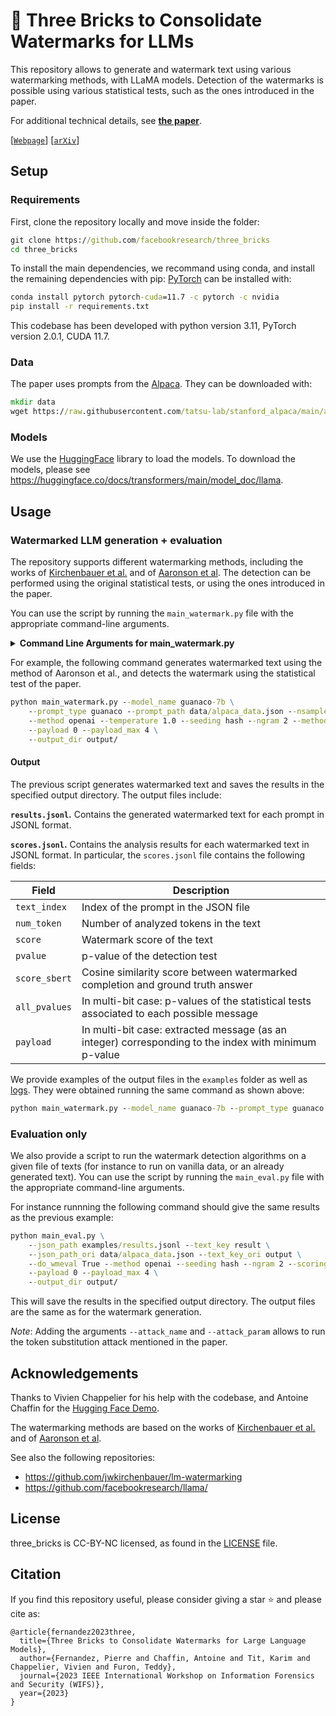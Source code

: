 # 🧱 Three Bricks to Consolidate Watermarks for LLMs

This repository allows to generate and watermark text using various watermarking methods, with LLaMA models.
Detection of the watermarks is possible using various statistical tests, such as the ones introduced in the paper.

For additional technical details, see [**the paper**](https://arxiv.org/abs/2308.00113).  


[[`Webpage`](https://pierrefdz.github.io/publications/threebricks/)]
[[`arXiv`](https://arxiv.org/abs/2308.00113)]

## Setup


### Requirements

First, clone the repository locally and move inside the folder:
```cmd
git clone https://github.com/facebookresearch/three_bricks
cd three_bricks
```
To install the main dependencies, we recommand using conda, and install the remaining dependencies with pip:
[PyTorch](https://pytorch.org/) can be installed with:
```cmd
conda install pytorch pytorch-cuda=11.7 -c pytorch -c nvidia
pip install -r requirements.txt
```
This codebase has been developed with python version 3.11, PyTorch version 2.0.1, CUDA 11.7.

### Data

The paper uses prompts from the [Alpaca](https://github.com/tatsu-lab/stanford_alpaca).
They can be downloaded with:
```cmd
mkdir data
wget https://raw.githubusercontent.com/tatsu-lab/stanford_alpaca/main/alpaca_data.json -P data/
```

### Models

We use the [HuggingFace](https://huggingface.co/) library to load the models.
To download the models, please see https://huggingface.co/docs/transformers/main/model_doc/llama.


## Usage


### Watermarked LLM generation + evaluation

The repository supports different watermarking methods, including the works of [Kirchenbauer et al.](https://arxiv.org/abs/2301.10226) and of [Aaronson et al](https://www.scottaaronson.com/talks/watermark.ppt).
The detection can be performed using the original statistical tests, or using the ones introduced in the paper.

You can use the script by running the `main_watermark.py` file with the appropriate command-line arguments.
<details>
<summary><span style="font-weight: bold;">Command Line Arguments for main_watermark.py</span></summary>
    
- `--model_name`: The name of the pre-trained model to use for text generation and analysis. Supported model names include "llama-7b", "guanaco-7b" and "guanaco-13b".
- `--prompt_path`: The path to the JSON file containing prompts. Default value: "data/alpaca_data.json."
- `--method`: Choose a watermarking method for text generation. Options: "none" (no watermarking), "openai" (Aaronson et al.), "maryland" (Kirchenbauer et al.). Default value: "none."
- `--method_detect`: Choose a statistical test to detect watermark. "same" uses the grounded statistical test with the same method as for generation, "openaiz" and "marylandz" use the z-tests, and "openainp" uses the Neyman-Pearson test. Default value: "same."
- `--scoring_method`: Method for scoring tokens. Options: "none" (score every token), "v1" (score token when the watermark context is unique), "v2" (score token when {wm context + token} is unique). Default value: "none."
- `--ngram`: Watermark context width for RNG key generation. Default value: 4.
- `--payload`: Message for multi-bit watermarking. It must be inferior to `--payload_max`. Default value: 0
- `--payload_max`: Maximal message for multi-bit watermarking. It must be inferior to the vocabulary size. Must be >0 to do multi-bit watermarking. Default value: 0.

</details>

For example, the following command generates watermarked text using the method of Aaronson et al., and detects the watermark using the statistical test of the paper.
```cmd
python main_watermark.py --model_name guanaco-7b \
    --prompt_type guanaco --prompt_path data/alpaca_data.json --nsamples 10 --batch_size 16 \
    --method openai --temperature 1.0 --seeding hash --ngram 2 --method_detect openai --scoring_method v2 \
    --payload 0 --payload_max 4 \
    --output_dir output/
```

#### Output

The previous script generates watermarked text and saves the results in the specified output directory. The output files include:

**`results.jsonl`.** Contains the generated watermarked text for each prompt in JSONL format. 

**`scores.jsonl`.** Contains the analysis results for each watermarked text in JSONL format.
In particular, the `scores.jsonl` file contains the following fields:

| Field | Description |
| --- | --- |
| `text_index` | Index of the prompt in the JSON file |
| `num_token` | Number of analyzed tokens in the text |
| `score` | Watermark score of the text |
| `pvalue` | p-value of the detection test |
| `score_sbert` | Cosine similarity score between watermarked completion and ground truth answer |
| `all_pvalues` | In multi-bit case: p-values of the statistical tests associated to each possible message |
| `payload` | In multi-bit case: extracted message (as an integer)  corresponding to the index with minimum p-value |


We provide examples of the output files in the `examples` folder as well as [logs](https://justpaste.it/21hj1).
They were obtained running the same command as shown above:
```cmd
python main_watermark.py --model_name guanaco-7b --prompt_type guanaco --prompt_path data/alpaca_data.json --nsamples 10 --batch_size 16 --method openai --method_detect openai --seeding hash --ngram 2 --scoring_method v2 --temperature 1.0 --payload 0 --payload_max 4 --output_dir examples/
```

### Evaluation only

We also provide a script to run the watermark detection algorithms on a given file of texts (for instance to run on vanilla data, or an already generated text).
You can use the script by running the `main_eval.py` file with the appropriate command-line arguments.

For instance runnning the following command should give the same results as the previous example:
```cmd
python main_eval.py \
    --json_path examples/results.jsonl --text_key result \
    --json_path_ori data/alpaca_data.json --text_key_ori output \
    --do_wmeval True --method openai --seeding hash --ngram 2 --scoring_method v2 \
    --payload 0 --payload_max 4 \
    --output_dir output/
```

This will save the results in the specified output directory. The output files are the same as for the watermark generation.

*Note*: Adding the arguments `--attack_name` and `--attack_param` allows to run the token substitution attack mentioned in the paper.



## Acknowledgements

Thanks to Vivien Chappelier for his help with the codebase, and Antoine Chaffin for the [Hugging Face Demo](https://huggingface.co/spaces/NohTow/LLaMav2_watermarking).

The watermarking methods are based on the works of [Kirchenbauer et al.](https://arxiv.org/abs/2301.10226) and of [Aaronson et al](https://www.scottaaronson.com/talks/watermark.ppt).

See also the following repositories:
- https://github.com/jwkirchenbauer/lm-watermarking
- https://github.com/facebookresearch/llama/


## License

three_bricks is CC-BY-NC licensed, as found in the [LICENSE](LICENSE) file.


## Citation

If you find this repository useful, please consider giving a star :star: and please cite as:

```
@article{fernandez2023three,
  title={Three Bricks to Consolidate Watermarks for Large Language Models},
  author={Fernandez, Pierre and Chaffin, Antoine and Tit, Karim and Chappelier, Vivien and Furon, Teddy},
  journal={2023 IEEE International Workshop on Information Forensics and Security (WIFS)},
  year={2023}
}
```


